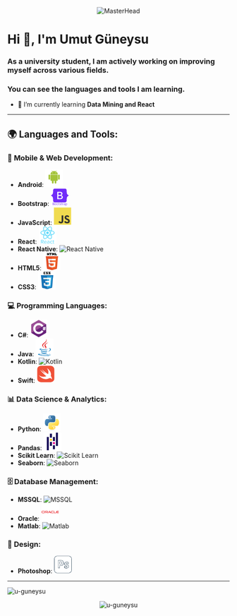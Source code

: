 <p align="center">
  <img src="https://media1.tenor.com/m/W9_8dfFmyr0AAAAd/pixel-game.gif" alt="MasterHead" style="width: 700px ;height: 300px;"/>
</p>

# Hi 👋, I'm Umut Güneysu
### As a university student, I am actively working on improving myself across various fields.
### You can see the languages ​​and tools I am learning.

- 🌱 I’m currently learning **Data Mining and React**

---

## 🌍 **Languages and Tools**:

### 🚀 **Mobile & Web Development:**
- **Android**: <img src="https://raw.githubusercontent.com/devicons/devicon/master/icons/android/android-original-wordmark.svg" width="40" height="40" alt="Android"/> 
- **Bootstrap**: <img src="https://raw.githubusercontent.com/devicons/devicon/master/icons/bootstrap/bootstrap-plain-wordmark.svg" width="40" height="40" alt="Bootstrap"/> 
- **JavaScript**: <img src="https://raw.githubusercontent.com/devicons/devicon/master/icons/javascript/javascript-original.svg" width="40" height="40" alt="JavaScript"/> 
- **React**: <img src="https://raw.githubusercontent.com/devicons/devicon/master/icons/react/react-original-wordmark.svg" width="40" height="40" alt="React"/> 
- **React Native**: <img src="https://reactnative.dev/img/header_logo.svg" width="40" height="40" alt="React Native"/> 
- **HTML5**: <img src="https://raw.githubusercontent.com/devicons/devicon/master/icons/html5/html5-original-wordmark.svg" width="40" height="40" alt="HTML5"/> 
- **CSS3**: <img src="https://raw.githubusercontent.com/devicons/devicon/master/icons/css3/css3-original-wordmark.svg" width="40" height="40" alt="CSS3"/> 

### 💻 **Programming Languages:**
- **C#**: <img src="https://raw.githubusercontent.com/devicons/devicon/master/icons/csharp/csharp-original.svg" width="40" height="40" alt="C#"/> 
- **Java**: <img src="https://raw.githubusercontent.com/devicons/devicon/master/icons/java/java-original.svg" width="40" height="40" alt="Java"/> 
- **Kotlin**: <img src="https://www.vectorlogo.zone/logos/kotlinlang/kotlinlang-icon.svg" width="40" height="40" alt="Kotlin"/> 
- **Swift**: <img src="https://raw.githubusercontent.com/devicons/devicon/master/icons/swift/swift-original.svg" width="40" height="40" alt="Swift"/> 

### 📊 **Data Science & Analytics:**
- **Python**: <img src="https://raw.githubusercontent.com/devicons/devicon/master/icons/python/python-original.svg" width="40" height="40" alt="Python"/> 
- **Pandas**: <img src="https://raw.githubusercontent.com/devicons/devicon/2ae2a900d2f041da66e950e4d48052658d850630/icons/pandas/pandas-original.svg" width="40" height="40" alt="Pandas"/>
- **Scikit Learn**: <img src="https://upload.wikimedia.org/wikipedia/commons/0/05/Scikit_learn_logo_small.svg" width="40" height="40" alt="Scikit Learn"/>
- **Seaborn**: <img src="https://seaborn.pydata.org/_images/logo-mark-lightbg.svg" width="40" height="40" alt="Seaborn"/>

### 🗄️ **Database Management:**
- **MSSQL**: <img src="https://www.svgrepo.com/show/303229/microsoft-sql-server-logo.svg" width="40" height="40" alt="MSSQL"/> 
- **Oracle**: <img src="https://raw.githubusercontent.com/devicons/devicon/master/icons/oracle/oracle-original.svg" width="40" height="40" alt="Oracle"/>
- **Matlab**: <img src="https://upload.wikimedia.org/wikipedia/commons/2/21/Matlab_Logo.png" width="40" height="40" alt="Matlab"/>

### 🎨 **Design:**
- **Photoshop**: <img src="https://raw.githubusercontent.com/devicons/devicon/master/icons/photoshop/photoshop-line.svg" width="40" height="40" alt="Photoshop"/> 

---

<p align="left"> <img src="https://komarev.com/ghpvc/?username=u-guneysu&label=Profile%20views&color=0e75b6&style=flat" alt="u-guneysu" /> </p>

<p align="center">
  <img src="https://github-readme-stats.vercel.app/api?username=u-guneysu&show_icons=true&locale=en" alt="u-guneysu" />
</p>

